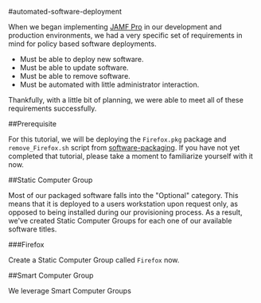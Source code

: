 #automated-software-deployment

When we began implementing [JAMF Pro](https://www.jamf.com/products/jamf-pro/) in our development and production environments, we had a very specific set of requirements in mind for policy based software deployments.

- Must be able to deploy new software.
- Must be able to update software.
- Must be able to remove software.
- Must be automated with little administrator interaction.

Thankfully, with a little bit of planning, we were able to meet all of these requirements successfully.

##Prerequisite

For this tutorial, we will be deploying the `Firefox.pkg` package and `remove_Firefox.sh` script from [software-packaging](https://github.com/ToplessBanana/tutorials/tree/master/HOW-TO-software-packaging). If you have not yet completed that tutorial, please take a moment to familiarize yourself with it now.

##Static Computer Group

Most of our packaged software falls into the "Optional" category. This means that it is deployed to a users workstation upon request only, as opposed to being installed during our provisioning process. As a result, we've created Static Computer Groups for each one of our available software titles.

###Firefox

Create a Static Computer Group called `Firefox` now.

##Smart Computer Group

We leverage Smart Computer Groups
